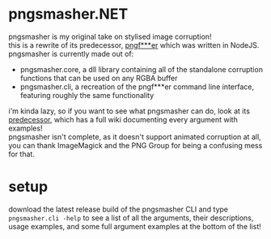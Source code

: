 # pngsmasher.NET
pngsmasher is my original take on stylised image corruption!  
this is a rewrite of its predecessor, [pngf***er](https://github.com/andrew-eathan/pngfucker) which was written in NodeJS.  
pngsmasher is currently made out of:  
- pngsmasher.core, a dll library containing all of the standalone corruption functions that can be used on any RGBA buffer  
- pngsmasher.cli, a recreation of the pngf***er command line interface, featuring roughly the same functionality  
  
i'm kinda lazy, so if you want to see what pngsmasher can do, look at its [predecessor](https://github.com/andrew-eathan/pngfucker), which has a full wiki documenting every argument with examples!  
pngsmasher isn't complete, as it doesn't support animated corruption at all, you can thank ImageMagick and the PNG Group for being a confusing mess for that.  
  
# setup
download the latest release build of the pngsmasher CLI and type `pngsmasher.cli -help` to see a list of all the arguments, their descriptions, usage examples, and some full argument examples at the bottom of the list!
